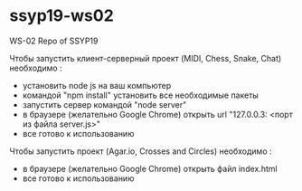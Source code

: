 # ssyp19-ws02
WS-02 Repo of SSYP19

Чтобы запустить клиент-серверный проект (MIDI, Chess, Snake, Chat) необходимо : 
* установить node js на ваш компьютер 
* командой "npm install" установить все необходимые пакеты 
* запустить сервер командой "node server" 
* в браузере (желательно Google Chrome) открыть url "127.0.0.3: <порт из файла server.js>" 
* все готово к использованию

Чтобы запустить проект (Agar.io, Crosses and Circles) необходимо : 
* в браузере (желательно Google Chrome) открыть файл index.html 
* все готово к использованию
